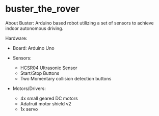 # buster_the_rover

About Buster: 
Arduino based robot utilizing a set of sensors to achieve indoor autonomous driving.

Hardware:

- Board:
    Arduino Uno
    
- Sensors:
    - HCSR04 Ultrasonic Sensor
    - Start/Stop Buttons
    - Two Momentary collision detection buttons
    
- Motors/Drivers:
    - 4x small geared DC motors
    - Adafruit motor shield v2
    - 1x servo
